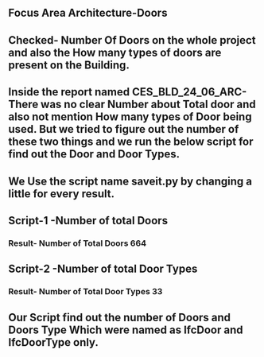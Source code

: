 ## Focus Area Architecture-Doors
## Checked- Number Of Doors on the whole project and also the How many types of doors are present on the Building.

## Inside the report named CES_BLD_24_06_ARC-There was no clear Number about Total door and also not mention How many types of Door being used. But we tried to figure out the number of these two things and we run the below script for find out the Door and Door Types.
## We Use the script name saveit.py by changing a little for every result.
 
## Script-1 -Number of total Doors

### Result- Number of Total Doors 664

## Script-2 -Number of total Door Types

### Result- Number of Total Door Types 33

## Our Script find out the number of Doors and Doors Type Which  were named as IfcDoor and IfcDoorType only.
